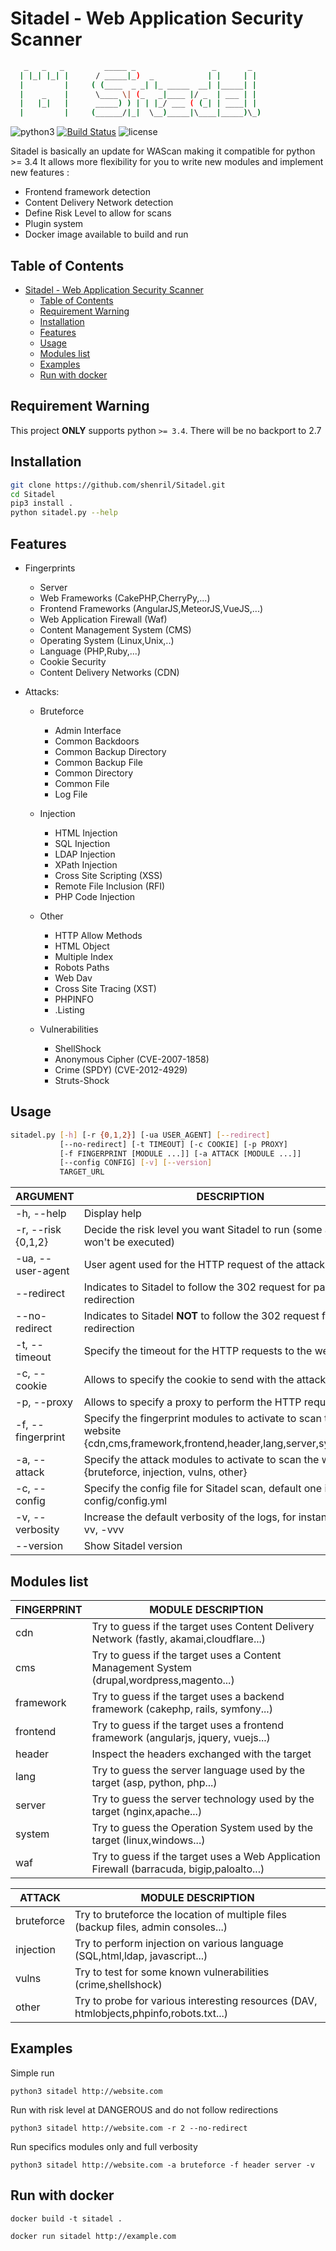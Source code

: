 
# Sitadel - Web Application Security Scanner

```bash
   _   _   _         _____ _                 _       _
  | |_| |_| |      / _____|_)  _            | |     | |
  |         |     ( (____  _ _| |_ _____  __| |_____| |
  |    _    |      \____ \| (_   _|____ |/ _  | ___ | |
  |   |_|   |      _____) ) | | |_/ ___ ( (_| | ____| |
  |         |     (______/|_|  \__)_____|\____|_____)\_) 

```

 ![python3](https://img.shields.io/badge/python-3.6-green.svg) [![Build Status](https://travis-ci.org/shenril/Sitadel.svg?branch=master)](https://travis-ci.org/shenril/Sitadel) ![license](https://img.shields.io/badge/License-GPLv3-brightgreen.svg)

Sitadel is basically an update for WAScan making it compatible for python >= 3.4
It allows more flexibility for you to write new modules and implement new features :

- Frontend framework detection
- Content Delivery Network detection
- Define Risk Level to allow for scans
- Plugin system
- Docker image available to build and run

## Table of Contents

- [Sitadel - Web Application Security Scanner](#sitadel---web-application-security-scanner)
  - [Table of Contents](#table-of-contents)
  - [Requirement Warning](#requirement-warning)
  - [Installation](#installation)
  - [Features](#features)
  - [Usage](#usage)
  - [Modules list](#modules-list)
  - [Examples](#examples)
  - [Run with docker](#run-with-docker)

## Requirement Warning

 This project **ONLY** supports python `>= 3.4`. There will be no backport to 2.7

## Installation

```bash
git clone https://github.com/shenril/Sitadel.git
cd Sitadel
pip3 install .
python sitadel.py --help
```

## Features

- Fingerprints
  - Server
  - Web Frameworks (CakePHP,CherryPy,...)
  - Frontend Frameworks (AngularJS,MeteorJS,VueJS,...)
  - Web Application Firewall (Waf)
  - Content Management System (CMS)
  - Operating System (Linux,Unix,..)
  - Language (PHP,Ruby,...)
  - Cookie Security
  - Content Delivery Networks (CDN)

- Attacks:
  - Bruteforce
    - Admin Interface
    - Common Backdoors
    - Common Backup Directory
    - Common Backup File
    - Common Directory
    - Common File
    - Log File

  - Injection
    - HTML Injection
    - SQL Injection
    - LDAP Injection
    - XPath Injection
    - Cross Site Scripting (XSS)
    - Remote File Inclusion (RFI)
    - PHP Code Injection

  - Other
    - HTTP Allow Methods
    - HTML Object
    - Multiple Index
    - Robots Paths
    - Web Dav
    - Cross Site Tracing (XST)
    - PHPINFO
    - .Listing

  - Vulnerabilities
    - ShellShock
    - Anonymous Cipher (CVE-2007-1858)
    - Crime (SPDY) (CVE-2012-4929)
    - Struts-Shock

## Usage

```bash
sitadel.py [-h] [-r {0,1,2}] [-ua USER_AGENT] [--redirect]
           [--no-redirect] [-t TIMEOUT] [-c COOKIE] [-p PROXY]
           [-f FINGERPRINT [MODULE ...]] [-a ATTACK [MODULE ...]]
           [--config CONFIG] [-v] [--version]
           TARGET_URL
```

| ARGUMENT               | DESCRIPTION                                                                               |
| ---------------------- | ----------------------------------------------------------------------------------------- |
| -h, --help         | Display help |
| -r, --risk {0,1,2}        | Decide the risk level you want Sitadel to run (some attacks won't be executed)          |
| -ua, --user-agent       | User agent used for the HTTP request of the attacks          |
| --redirect      | Indicates to Sitadel to follow the 302 request for page redirection                                          |
| --no-redirect             | Indicates to Sitadel **NOT** to follow the 302 request for page redirection                |
| -t, --timeout                    | Specify the timeout for the HTTP requests to the website                                          |
| -c, --cookie          | Allows to specify the cookie to send with the attack requests                                                              |
| -p, --proxy  | Allows to specify a proxy to perform the HTTP requests               |
| -f, --fingerprint             | Specify the fingerprint modules to activate to scan the website {cdn,cms,framework,frontend,header,lang,server,system,waf} |
| -a, --attack           | Specify the attack modules to activate to scan the website {bruteforce, injection, vulns, other}      |
| -c, --config           | Specify the config file for Sitadel scan, default one is in config/config.yml      |
| -v, --verbosity          | Increase the default verbosity of the logs, for instance: -v , -vv, -vvv                                                      |
| --version          | Show Sitadel version                                                                       |

## Modules list

| FINGERPRINT   | MODULE DESCRIPTION                                                                               |
| ------------- | ----------------------------------------------------------------------------------------- |
| cdn   | Try to guess if the target uses Content Delivery Network (fastly, akamai,cloudflare...) |
| cms        | Try to guess if the target uses a Content Management System (drupal,wordpress,magento...)          |
| framework        | Try to guess if the target uses a backend framework (cakephp, rails, symfony...)          |
| frontend        | Try to guess if the target uses a frontend framework (angularjs, jquery, vuejs...)         |
| header        | Inspect the headers exchanged with the target          |
| lang        | Try to guess the server language used by the target (asp, python, php...)         |
| server        | Try to guess the server technology used by the target (nginx,apache...)          |
| system        | Try to guess the Operation System used by the target (linux,windows...)          |
| waf        | Try to guess if the target uses a Web Application Firewall (barracuda, bigip,paloalto...)          

| ATTACK   | MODULE DESCRIPTION                                                                               |
| ------------- | ----------------------------------------------------------------------------------------- |
| bruteforce   | Try to bruteforce the location of multiple files (backup files, admin consoles...) |
| injection        | Try to perform injection on various language (SQL,html,ldap, javascript...)          |
| vulns        | Try to test for some known vulnerabilities (crime,shellshock)          |
| other        | Try to probe for various interesting resources (DAV, htmlobjects,phpinfo,robots.txt...)          |

## Examples

Simple run

`python3 sitadel http://website.com`

Run with risk level at DANGEROUS and do not follow redirections

`python3 sitadel http://website.com -r 2 --no-redirect`

Run specifics modules only and full verbosity

`python3 sitadel http://website.com -a bruteforce -f header server -v`

## Run with docker

`docker build -t sitadel .`

`docker run sitadel http://example.com`
